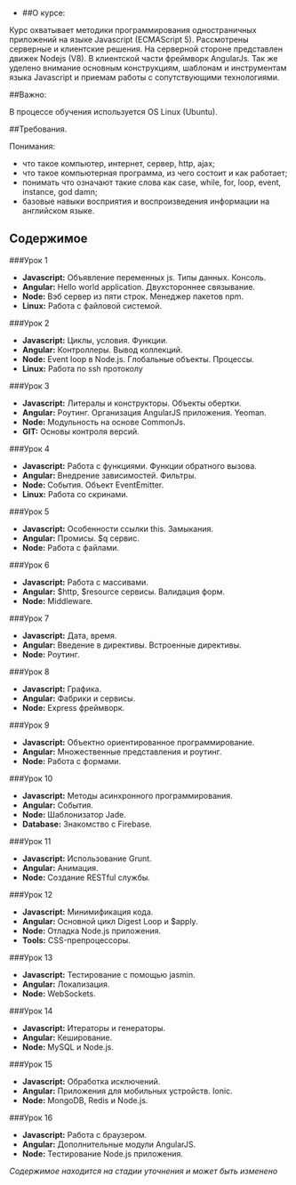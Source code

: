 - ##О курсе:

Курс охватывает методики программирования одностраничных приложений на языке Javascript (ECMAScript 5).
Рассмотрены серверные и клиентские решения.
На серверной стороне представлен движек Nodejs (V8).
В клиентской части фреймворк AngularJs.
Так же уделено внимание основным конструкциям, шаблонам и инструментам языка Javascript и приемам работы с сопутствующими технологиями.

##Важно:

В процессе обучения используется OS Linux (Ubuntu).


##Требования.

Понимания: 

- что такое компьютер, интернет, сервер, http, ajax;
- что такое компьютерная программа, из чего состоит и как работает;
- понимать что означают такие слова как case, while, for, loop, event, instance, god damn; 
- базовые навыки восприятия и воспроизведения информации на английском языке.

## Содержимое

###Урок 1

- **Javascript:** Объявление переменных js. Типы данных. Консоль.
- **Angular:** Hello world application. Двухстороннее связывание.
- **Node:** Вэб сервер из пяти строк. Менеджер пакетов npm.
- **Linux:** Работа с файловой системой.

###Урок 2

- **Javascript:** Циклы, условия. Функции.
- **Angular:** Контроллеры. Вывод коллекций.
- **Node:** Event loop в Node.js. Глобальные объекты. Процессы.
- **Linux:** Работа по ssh протоколу

###Урок 3

- **Javascript:** Литералы и конструкторы. Объекты обертки.
- **Angular:** Роутинг. Организация AngularJS приложения. Yeoman.
- **Node:** Модульность на основе CommonJs.
- **GIT:** Основы контроля версий.

###Урок 4

- **Javascript:** Работа с функциями. Функции обратного вызова.
- **Angular:** Внедрение зависимостей. Фильтры.
- **Node:** События. Объект EventEmitter.
- **Linux:** Работа со скринами.

###Урок 5

- **Javascript:** Особенности ссылки this. Замыкания. 
- **Angular:** Промисы. $q сервис.
- **Node:** Работа с файлами.

###Урок 6

- **Javascript:** Работа с массивами.
- **Angular:** $http, $resource сервисы. Валидация форм.
- **Node:** Middleware. 

###Урок 7

- **Javascript:** Дата, время.
- **Angular:** Введение в директивы. Встроенные директивы.
- **Node:** Роутинг.

###Урок 8

- **Javascript:** Графика.
- **Angular:** Фабрики и сервисы.
- **Node:** Express фреймворк.

###Урок 9

- **Javascript:** Объектно ориентированное программирование.
- **Angular:** Множественные представления и роутинг.
- **Node:** Работа с формами.

###Урок 10

- **Javascript:** Методы асинхронного программирования. 
- **Angular:** События.
- **Node:** Шаблонизатор Jade. 
- **Database:** Знакомство с Firebase.

###Урок 11

- **Javascript:** Использование Grunt.
- **Angular:** Анимация.
- **Node:** Создание RESTful службы.

###Урок 12

- **Javascript:** Минимификация кода.
- **Angular:** Основной цикл Digest Loop и $apply.
- **Node:** Отладка Node.js приложения.
- **Tools:** CSS-препроцессоры.

###Урок 13

- **Javascript:** Тестирование с помощью jasmin.
- **Angular:** Локализация.
- **Node:** WebSockets.

###Урок 14

- **Javascript:** Итераторы и генераторы.
- **Angular:** Кеширование.
- **Node:** MySQL и Node.js. 

###Урок 15

- **Javascript:** Обработка исключений.
- **Angular:** Приложения для мобильных устройств. Ionic.
- **Node:** MongoDB, Redis и Node.js.
    
###Урок 16

- **Javascript:** Работа с браузером. 
- **Angular:** Дополнительные модули AngularJS.
- **Node:** Тестирование Node.js приложения.


*Содержимое находится на стадии уточнения и может быть изменено*

